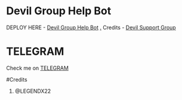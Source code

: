 # Devil Group Help Bot

DEPLOY HERE - [Devil Group Help Bot](https://dashboard.heroku.com/new?button-url=https://github.com/Fox-Spam/Fox-Protect)
[.](https://heroku.com/deploy)
Credits - [Devil Support Group](https://t.me/deviluserbot)

# TELEGRAM
Check me on [TELEGRAM](https://t.me/deviluserbot)

#Credits
1. @LEGENDX22
